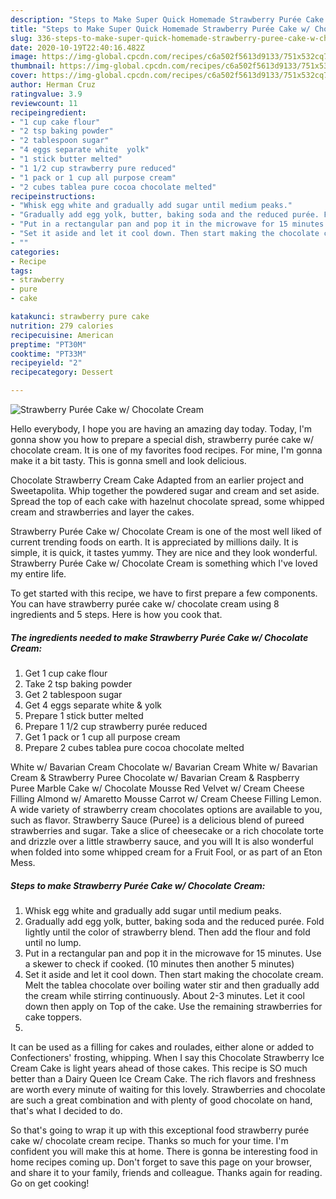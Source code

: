 ```yaml
---
description: "Steps to Make Super Quick Homemade Strawberry Purée Cake w/ Chocolate Cream"
title: "Steps to Make Super Quick Homemade Strawberry Purée Cake w/ Chocolate Cream"
slug: 336-steps-to-make-super-quick-homemade-strawberry-puree-cake-w-chocolate-cream
date: 2020-10-19T22:40:16.482Z
image: https://img-global.cpcdn.com/recipes/c6a502f5613d9133/751x532cq70/strawberry-puree-cake-w-chocolate-cream-recipe-main-photo.jpg
thumbnail: https://img-global.cpcdn.com/recipes/c6a502f5613d9133/751x532cq70/strawberry-puree-cake-w-chocolate-cream-recipe-main-photo.jpg
cover: https://img-global.cpcdn.com/recipes/c6a502f5613d9133/751x532cq70/strawberry-puree-cake-w-chocolate-cream-recipe-main-photo.jpg
author: Herman Cruz
ratingvalue: 3.9
reviewcount: 11
recipeingredient:
- "1 cup cake flour"
- "2 tsp baking powder"
- "2 tablespoon sugar"
- "4 eggs separate white  yolk"
- "1 stick butter melted"
- "1 1/2 cup strawberry pure reduced"
- "1 pack or 1 cup all purpose cream"
- "2 cubes tablea pure cocoa chocolate melted"
recipeinstructions:
- "Whisk egg white and gradually add sugar until medium peaks."
- "Gradually add egg yolk, butter, baking soda and the reduced purée. Fold lightly until the color of strawberry blend. Then add the flour and fold until no lump."
- "Put in a rectangular pan and pop it in the microwave for 15 minutes. Use a skewer to check if cooked. (10 minutes then another 5 minutes)"
- "Set it aside and let it cool down. Then start making the chocolate cream. Melt the tablea chocolate over boiling water stir and then gradually add the cream while stirring continuously. About 2-3 minutes. Let it cool down then apply on Top of the cake. Use the remaining strawberries for cake toppers."
- ""
categories:
- Recipe
tags:
- strawberry
- pure
- cake

katakunci: strawberry pure cake 
nutrition: 279 calories
recipecuisine: American
preptime: "PT30M"
cooktime: "PT33M"
recipeyield: "2"
recipecategory: Dessert

---
```



![Strawberry Purée Cake w/ Chocolate Cream](https://img-global.cpcdn.com/recipes/c6a502f5613d9133/751x532cq70/strawberry-puree-cake-w-chocolate-cream-recipe-main-photo.jpg)

Hello everybody, I hope you are having an amazing day today. Today, I'm gonna show you how to prepare a special dish, strawberry purée cake w/ chocolate cream. It is one of my favorites food recipes. For mine, I'm gonna make it a bit tasty. This is gonna smell and look delicious.

Chocolate Strawberry Cream Cake Adapted from an earlier project and Sweetapolita. Whip together the powdered sugar and cream and set aside. Spread the top of each cake with hazelnut chocolate spread, some whipped cream and strawberries and layer the cakes.

Strawberry Purée Cake w/ Chocolate Cream is one of the most well liked of current trending foods on earth. It is appreciated by millions daily. It is simple, it is quick, it tastes yummy. They are nice and they look wonderful. Strawberry Purée Cake w/ Chocolate Cream is something which I've loved my entire life.


To get started with this recipe, we have to first prepare a few components. You can have strawberry purée cake w/ chocolate cream using 8 ingredients and 5 steps. Here is how you cook that.

<!--inarticleads1-->

##### The ingredients needed to make Strawberry Purée Cake w/ Chocolate Cream:

1. Get 1 cup cake flour
1. Take 2 tsp baking powder
1. Get 2 tablespoon sugar
1. Get 4 eggs separate white &amp; yolk
1. Prepare 1 stick butter melted
1. Prepare 1 1/2 cup strawberry purée reduced
1. Get 1 pack or 1 cup all purpose cream
1. Prepare 2 cubes tablea pure cocoa chocolate melted


White w/ Bavarian Cream Chocolate w/ Bavarian Cream White w/ Bavarian Cream &amp; Strawberry Puree Chocolate w/ Bavarian Cream &amp; Raspberry Puree Marble Cake w/ Chocolate Mousse Red Velvet w/ Cream Cheese Filling Almond w/ Amaretto Mousse Carrot w/ Cream Cheese Filling Lemon. A wide variety of strawberry cream chocolates options are available to you, such as flavor. Strawberry Sauce (Puree) is a delicious blend of pureed strawberries and sugar. Take a slice of cheesecake or a rich chocolate torte and drizzle over a little strawberry sauce, and you will It is also wonderful when folded into some whipped cream for a Fruit Fool, or as part of an Eton Mess. 

<!--inarticleads2-->

##### Steps to make Strawberry Purée Cake w/ Chocolate Cream:

1. Whisk egg white and gradually add sugar until medium peaks.
1. Gradually add egg yolk, butter, baking soda and the reduced purée. Fold lightly until the color of strawberry blend. Then add the flour and fold until no lump.
1. Put in a rectangular pan and pop it in the microwave for 15 minutes. Use a skewer to check if cooked. (10 minutes then another 5 minutes)
1. Set it aside and let it cool down. Then start making the chocolate cream. Melt the tablea chocolate over boiling water stir and then gradually add the cream while stirring continuously. About 2-3 minutes. Let it cool down then apply on Top of the cake. Use the remaining strawberries for cake toppers.
1. 


It can be used as a filling for cakes and roulades, either alone or added to Confectioners&#39; frosting, whipping. When I say this Chocolate Strawberry Ice Cream Cake is light years ahead of those cakes. This recipe is SO much better than a Dairy Queen Ice Cream Cake. The rich flavors and freshness are worth every minute of waiting for this lovely. Strawberries and chocolate are such a great combination and with plenty of good chocolate on hand, that&#39;s what I decided to do. 

So that's going to wrap it up with this exceptional food strawberry purée cake w/ chocolate cream recipe. Thanks so much for your time. I'm confident you will make this at home. There is gonna be interesting food in home recipes coming up. Don't forget to save this page on your browser, and share it to your family, friends and colleague. Thanks again for reading. Go on get cooking!
